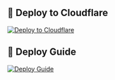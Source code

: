 ## 🚀 Deploy to Cloudflare

[![Deploy to Cloudflare](https://img.shields.io/badge/🚀_Deploy_to_Cloudflare-F38020?style=for-the-badge&logo=cloudflare&logoColor=white)](https://dash.cloudflare.com/sign-up/workers)

## 📖 Deploy Guide

[![Deploy Guide](https://img.shields.io/badge/📖_Deploy_Guide-000000?style=for-the-badge&logo=github&logoColor=white)](https://t.me/Opleech_WD)
